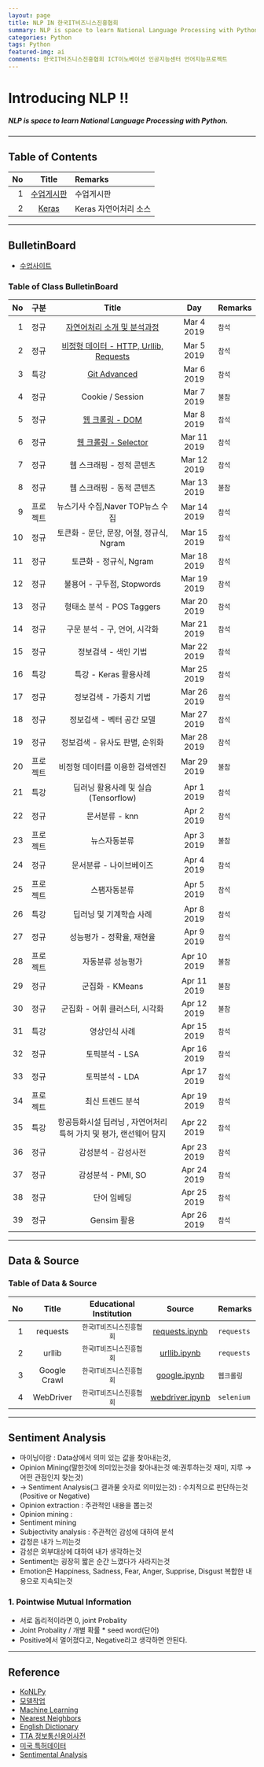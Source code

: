 ```yaml
---
layout: page
title: NLP IN 한국IT비즈니스진흥협회
summary: NLP is space to learn National Language Processing with Python
categories: Python
tags: Python
featured-img: ai
comments: 한국IT비즈니스진흥협회 ICT이노베이션 인공지능센터 언어지능프로젝트
---
```


# Introducing NLP !!

#####  NLP is space to learn National Language Processing with Python.

---

## Table of Contents

|No|Title|Remarks|
|-:|:--:|:-|
|1|[수업게시판](#bulletinboard)|수업게시판|
|2|[Keras](#Keras)|Keras 자연어처리 소스|

---

## BulletinBoard

* [수업사이트](https://lms.koipa.or.kr)

### Table of Class BulletinBoard

|No|구분|Title|Day|Remarks|
|-:|:-:|:--:|:-:|:--|
|1|정규|[자연어처리 소개 및 분석과정](/_pages/Language/Python/data/Blockchain.pptx)|Mar 4 2019|`참석`|
|2|정규|[비정형 데이터 - HTTP, Urllib, Requests](/_pages/Language/Python/data/HTTP.pptx)|Mar 5 2019|`참석`|
|3|특강|[Git Advanced](/_pages/Language/Python/data/오픈소스개발방식_QA통합.pdf)|Mar 6 2019|`참석`|
|4|정규|Cookie / Session|Mar 7 2019|`불참`|
|5|정규|[웹 크롤링 - DOM](/_pages/Language/Python/data/DOM.pdf)|Mar 8 2019|`참석`|
|6|정규|[웹 크롤링 - Selector](/_pages/Language/Python/data/Crawling.pdf)|Mar 11 2019|`참석`|
|7|정규|웹 스크래핑 - 정적 콘텐츠|Mar 12 2019|`참석`|
|8|정규|웹 스크래핑 - 동적 콘텐츠|Mar 13 2019|`불참`|
|9|프로젝트|뉴스기사 수집,Naver TOP뉴스 수집|Mar 14 2019|`참석`|
|10|정규|토큰화 - 문단, 문장, 어절, 정규식, Ngram|Mar 15 2019|`참석`|
|11|정규|토큰화 - 정규식, Ngram|Mar 18 2019|`참석`|
|12|정규|불용어 - 구두점, Stopwords|Mar 19 2019|`참석`|
|13|정규|형태소 분석 - POS Taggers|Mar 20 2019|`참석`|
|14|정규|구문 분석 - 구, 언어, 시각화|Mar 21 2019|`참석`|
|15|정규|정보검색 - 색인 기법|Mar 22 2019|`참석`|
|16|특강|특강 - Keras 활용사례|Mar 25 2019|`참석`|
|17|정규|정보검색 - 가중치 기법|Mar 26 2019|`참석`|
|18|정규|정보검색 - 벡터 공간 모델|Mar 27 2019|`참석`|
|19|정규|정보검색 - 유사도 판별, 순위화|Mar 28 2019|`참석`|
|20|프로젝트|비정형 데이터를 이용한 검색엔진|Mar 29 2019|`불참`|
|21|특강|딥러닝 활용사례 및 실습 (Tensorflow)|Apr 1 2019|`참석`|
|22|정규|문서분류 - knn|Apr 2 2019|`참석`|
|23|프로젝트|뉴스자동분류|Apr 3 2019|`불참`|
|24|정규|문서분류 - 나이브베이즈|Apr 4 2019|`참석`|
|25|프로젝트|스팸자동분류|Apr 5 2019|`참석`|
|26|특강|딥러닝 및 기계학습 사례|Apr 8 2019|`참석`|
|27|정규|성능평가 - 정확율, 재현율|Apr 9 2019|`참석`|
|28|프로젝트|자동분류 성능평가|Apr 10 2019|`불참`|
|29|정규|군집화 - KMeans|Apr 11 2019|`불참`|
|30|정규|군집화 - 어휘 클러스터, 시각화|Apr 12 2019|`불참`|
|31|특강|영상인식 사례|Apr 15 2019|`참석`|
|32|정규|토픽분석 - LSA|Apr 16 2019|`참석`|
|33|정규|토픽분석 - LDA|Apr 17 2019|`참석`|
|34|프로젝트|최신 트렌드 분석|Apr 19 2019|`참석`|
|35|특강|항공등화시설 딥러닝 , 자연어처리 특허 가치 및 평가, 랜선웨어 탐지|Apr 22 2019|`참석`|
|36|정규|감성분석 - 감성사전|Apr 23 2019|`참석`|
|37|정규|감성분석 - PMI, SO|Apr 24 2019|`참석`|
|38|정규|단어 임베딩|Apr 25 2019|`참석`|
|39|정규|Gensim 활용|Apr 26 2019|`참석`|

---

## Data & Source

### Table of Data & Source

|No|Title|Educational Institution|Source|Remarks|
|-:|:--:|:--:|:-:|:-|
|1|requests|<small>한국IT비즈니스진흥협회</small>|[requests.ipynb](https://github.com/shpimit/shpimit.github.io/blob/master/_pages/Language/Python/src/KOIPA-NLP/requests.ipynb)|`requests`|
|2|urllib|<small>한국IT비즈니스진흥협회</small>|[urllib.ipynb](https://github.com/shpimit/shpimit.github.io/blob/master/_pages/Language/Python/src/KOIPA-NLP/urllib.ipynb)|`requests`|
|3|Google Crawl|<small>한국IT비즈니스진흥협회</small>|[google.ipynb](https://github.com/shpimit/shpimit.github.io/blob/master/_pages/Language/Python/src/KOIPA-NLP/google.ipynb)|`웹크롤링`|
|4|WebDriver|<small>한국IT비즈니스진흥협회</small>|[webdriver.ipynb](https://github.com/shpimit/shpimit.github.io/blob/master/_pages/Language/Python/src/KOIPA-NLP/webdriver.ipynb)|`selenium`|

---

## Sentiment Analysis
* 마이닝이랑 : Data상에서 의미 있는 값을 찾아내는것,
* Opinion Mining(말한것에 의미있는것을 찾아내는것 예:권투하는것 재미, 지루 → 어떤 관점인지 찾는것) 
* → Sentiment Analysis(그 결과물 숫자로 의미있는것)  : 수치적으로 판단하는것 (Positive or Negative)
* Opinion extraction  : 주관적인 내용을 뽑는것
* Opinion mining      :
* Sentiment mining
* Subjectivity analysis  : 주관적인 감성에 대하여 분석
* 감정은 내가 느끼는것
* 감성은 외부대상에 대하여 내가 생각하는것
* Sentiment는 굉장히 짧은 순간 느꼈다가 사라지는것
* Emotion은   Happiness, Sadness, Fear, Anger, Supprise, Disgust 복합한 내용으로 지속되는것

### 1. Pointwise Mutual Information

* 서로 돕리적이라면 0,    joint Probality
* Joint Probality / 개별 확률 * seed word(단어) 
* Positive에서 멀어졌다고, Negative라고 생각하면 안된다.

---

## Reference

* [KoNLPy](https://konlpy-ko.readthedocs.io/)
* [모델작업](http://www.cs.virginia.edu/~hw5x/Course/IR2015/_site/lectures/)
* [Machine Learning](https://nlp.stanford.edu/IR-book/newslides.html)
* [Nearest Neighbors](https://cs.stanford.edu/people/abisee/nn.pdf)
* [English Dictionary](https://sourceforge.net/projects/mysqlenglishdictionary)
* [TTA 정보통신용어사전](http://terms.tta.or.kr/main.do)
* [미국 특허데이터](https://www.uspto.gov/)
* [Sentimental Analysis](https://web.stanford.edu/class/cs124/lec)
